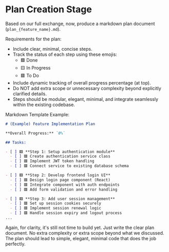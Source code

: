 # Plan Creation Stage

Based on our full exchange, now, produce a markdown plan document (`plan_{feature_name}.md`).

Requirements for the plan:

- Include clear, minimal, concise steps.
- Track the status of each step using these emojis:
  - 🟩 Done
  - 🟨 In Progress
  - 🟥 To Do
- Include dynamic tracking of overall progress percentage (at top).
- Do NOT add extra scope or unnecessary complexity beyond explicitly clarified details.
- Steps should be modular, elegant, minimal, and integrate seamlessly within the existing codebase.

Markdown Template Example:

```plan_feature.md (example)
# (Example) Feature Implementation Plan

**Overall Progress:** `0%`

## Tasks:

- [ ] 🟥 **Step 1: Setup authentication module**
  - [ ] 🟥 Create authentication service class
  - [ ] 🟥 Implement JWT token handling
  - [ ] 🟥 Connect service to existing database schema

- [ ] 🟥 **Step 2: Develop frontend login UI**
  - [ ] 🟥 Design login page component (React)
  - [ ] 🟥 Integrate component with auth endpoints
  - [ ] 🟥 Add form validation and error handling

- [ ] 🟥 **Step 3: Add user session management**
  - [ ] 🟥 Set up session cookies securely
  - [ ] 🟥 Implement session renewal logic
  - [ ] 🟥 Handle session expiry and logout process
...
```

Again, for clarity, it's still not time to build yet. Just write the clear plan document. No extra complexity or extra scope beyond what we discussed. The plan should lead to simple, elegant, minimal code that does the job perfectly.
